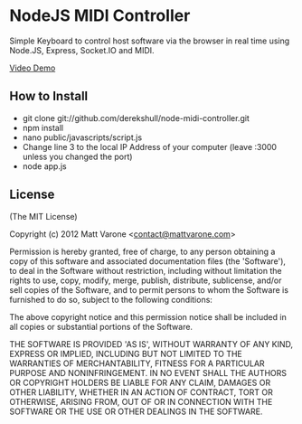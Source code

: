 # NodeJS MIDI Controller

Simple Keyboard to control host software via the browser in real time using Node.JS, Express, Socket.IO and MIDI.

[Video Demo](https://www.youtube.com/watch?v=027eHIw4eAo)

## How to Install
    
- git clone git://github.com/derekshull/node-midi-controller.git
- npm install
- nano public/javascripts/script.js
- Change line 3 to the local IP Address of your computer (leave :3000 unless you changed the port)
- node app.js

## License 

(The MIT License)

Copyright (c) 2012 Matt Varone &lt;contact@mattvarone.com&gt;

Permission is hereby granted, free of charge, to any person obtaining
a copy of this software and associated documentation files (the
'Software'), to deal in the Software without restriction, including
without limitation the rights to use, copy, modify, merge, publish,
distribute, sublicense, and/or sell copies of the Software, and to
permit persons to whom the Software is furnished to do so, subject to
the following conditions:

The above copyright notice and this permission notice shall be
included in all copies or substantial portions of the Software.

THE SOFTWARE IS PROVIDED 'AS IS', WITHOUT WARRANTY OF ANY KIND,
EXPRESS OR IMPLIED, INCLUDING BUT NOT LIMITED TO THE WARRANTIES OF
MERCHANTABILITY, FITNESS FOR A PARTICULAR PURPOSE AND NONINFRINGEMENT.
IN NO EVENT SHALL THE AUTHORS OR COPYRIGHT HOLDERS BE LIABLE FOR ANY
CLAIM, DAMAGES OR OTHER LIABILITY, WHETHER IN AN ACTION OF CONTRACT,
TORT OR OTHERWISE, ARISING FROM, OUT OF OR IN CONNECTION WITH THE
SOFTWARE OR THE USE OR OTHER DEALINGS IN THE SOFTWARE.
